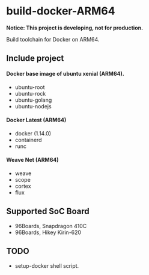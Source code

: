 # build-docker-ARM64
**Notice: This project is developing, not for production.**

Build toolchain for Docker on ARM64.

## Include project
#### Docker base image of ubuntu xenial (ARM64).
- ubuntu-root
- ubuntu-rock
- ubuntu-golang
- ubuntu-nodejs

#### Docker Latest (ARM64)
- docker (1.14.0)
- containerd
- runc

#### Weave Net (ARM64)
- weave
- scope
- cortex
- flux

## Supported SoC Board
- 96Boards, Snapdragon 410C
- 96Boards, Hikey Kirin-620

## TODO
- setup-docker shell script.
